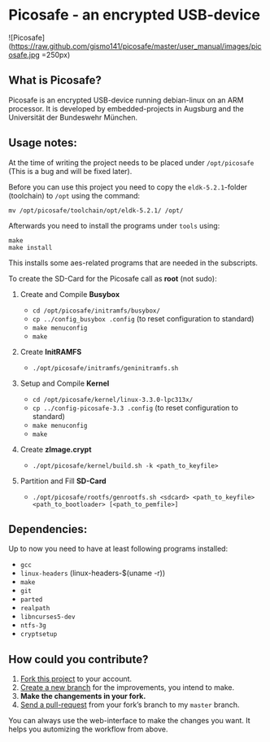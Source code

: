 # Picosafe - an encrypted USB-device 

![Picosafe](https://raw.github.com/gismo141/picosafe/master/user_manual/images/picosafe.jpg =250px)

## What is Picosafe?
Picosafe is an encrypted USB-device running debian-linux on an ARM processor. It is developed by embedded-projects in Augsburg and the Universität der Bundeswehr München. 

## Usage notes:
At the time of writing the project needs to be placed under `/opt/picosafe` (This is a bug and will be fixed later).

Before you can use this project you need to copy the `eldk-5.2.1`-folder (toolchain) to `/opt` using the command:

	mv /opt/picosafe/toolchain/opt/eldk-5.2.1/ /opt/

Afterwards you need to install the programs under `tools` using:

	make
	make install

This installs some aes-related programs that are needed in the subscripts.

To create the SD-Card for the Picosafe call as **root** (not sudo):

1.	Create and Compile **Busybox**
	*	`cd /opt/picosafe/initramfs/busybox/`
	*	`cp ../config_busybox .config` (to reset configuration to standard)
	*	`make menuconfig`
	*	`make`

2.	Create **InitRAMFS**
	*	`./opt/picosafe/initramfs/geninitramfs.sh`

3.	Setup and Compile **Kernel**
	*	`cd /opt/picosafe/kernel/linux-3.3.0-lpc313x/`
	*	`cp ../config-picosafe-3.3 .config` (to reset configuration to standard)
	*	`make menuconfig`
	*	`make`

4.	Create **zImage.crypt**
	*	`./opt/picosafe/kernel/build.sh -k <path_to_keyfile>`

5.	Partition and Fill **SD-Card**
	*	`./opt/picosafe/rootfs/genrootfs.sh <sdcard> <path_to_keyfile> <path_to_bootloader> [<path_to_pemfile>]`

## Dependencies:

Up to now you need to have at least following programs installed:

- `gcc`
- `linux-headers` (linux-headers-$(uname -r))
- `make`
- `git`
- `parted`
- `realpath`
- `libncurses5-dev`
- `ntfs-3g`
- `cryptsetup`

## How could you contribute?
1. [Fork this project][fork] to your account.
2. [Create a new branch][branch] for the improvements, you intend to make.
3. **Make the changements in your fork.**
4. [Send a pull-request][pr] from your fork’s branch to my `master` branch.
 
You can always use the web-interface to make the changes you want. It helps you automizing the workflow from above.

[fork]: http://help.github.com/forking/
[branch]: https://help.github.com/articles/creating-and-deleting-branches-within-your-repository
[pr]: http://help.github.com/pull-requests/
